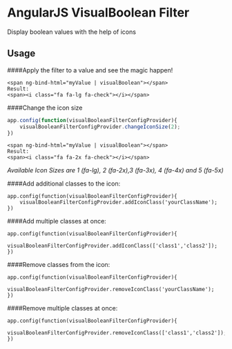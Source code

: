 # AngularJS VisualBoolean Filter

Display boolean values with the help of icons

## Usage

####Apply the filter to a value and see the magic happen!
```
<span ng-bind-html="myValue | visualBoolean"></span>
Result:
<span><i class="fa fa-lg fa-check"></i></span>
```
####Change the icon size
```javascript
app.config(function(visualBooleanFilterConfigProvider){
    visualBooleanFilterConfigProvider.changeIconSize(2);
})
```
```
<span ng-bind-html="myValue | visualBoolean"></span>
Result:
<span><i class="fa fa-2x fa-check"></i></span>
```
*Available Icon Sizes are 1 (fa-lg), 2 (fa-2x),3 (fa-3x), 4 (fa-4x) and 5 (fa-5x)*


####Add additional classes to the icon:
```
app.config(function(visualBooleanFilterConfigProvider){
    visualBooleanFilterConfigProvider.addIconClass('yourClassName');
})
```
####Add multiple classes at once:
```
app.config(function(visualBooleanFilterConfigProvider){
    visualBooleanFilterConfigProvider.addIconClass(['class1','class2']);
})
```

####Remove classes from the icon:
```
app.config(function(visualBooleanFilterConfigProvider){
    visualBooleanFilterConfigProvider.removeIconClass('yourClassName');
})
```
####Remove multiple classes at once:
```
app.config(function(visualBooleanFilterConfigProvider){
    visualBooleanFilterConfigProvider.removeIconClass(['class1','class2']);
})
```